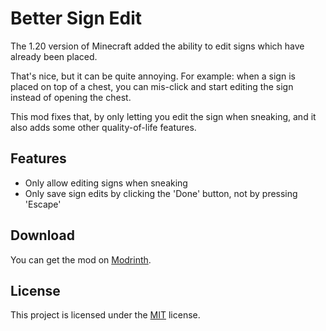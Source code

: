 # Better Sign Edit

The 1.20 version of Minecraft added the ability to edit signs which have already been placed.

That's nice, but it can be quite annoying. For example: when a sign is placed on top of a chest, you can mis-click and start editing the sign instead of opening the chest.

This mod fixes that, by only letting you edit the sign when sneaking, and it also adds some other quality-of-life features.

## Features

- Only allow editing signs when sneaking
- Only save sign edits by clicking the 'Done' button, not by pressing 'Escape'

## Download

You can get the mod on [Modrinth](https://modrinth.com/mod/better-sign-edit).

## License

This project is licensed under the [MIT](https://github.com/brunohpaiva/better-sign-edit/blob/main/LICENSE) license.
